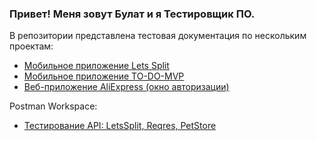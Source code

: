 
### Привет! Меня зовут Булат и я Тестировщик ПО.

В репозитории представлена тестовая документация по нескольким проектам:
- [Мобильное приложение Lets Split](https://docs.google.com/spreadsheets/d/1AhVJaw8ZB0yIT6CrBsXAHIHpX3S6yAhy/edit?gid=1025431563#gid=1025431563)
- [Мобильное приложение TO-DO-MVP](https://docs.google.com/spreadsheets/d/1gthrg9eTU_JzsS48c1T4oxARX_dLBJla/edit?gid=975171587#gid=975171587)
- [Веб-приложение AliExpress (окно авторизации)](https://docs.google.com/spreadsheets/d/1WGj89DVKlOuyEIeMBTDvwCcLnOcnSipB/edit?gid=1009142441#gid=1009142441)

Postman Workspace: 
- [Тестирование API: LetsSplit, Reqres, PetStore](https://www.postman.com/descent-module-pilot-70927148/workspace/davletbul)